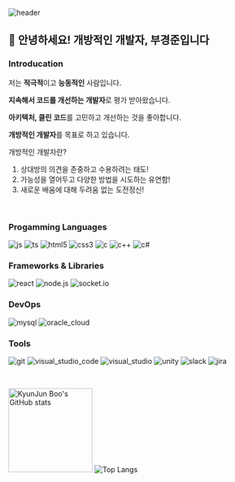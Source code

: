 ![header](https://capsule-render.vercel.app/api?type=slice&color=0:3090C7,100:82CAFF&fontColor=F5F5F5&animation=fadeIn&height=200&section=header&text=KyungJun%20Boo&fontSize=60&rotate=13&fontAlignY=30&fontAlign=70)

## 👋 안녕하세요! 개방적인 개발자, 부경준입니다

### Introducation

저는 **적극적**이고 **능동적인** 사람입니다.

**지속해서 코드를 개선하는 개발자**로 평가 받아왔습니다.

**아키텍처, 클린 코드**를 고민하고 개선하는 것을 좋아합니다.

**개방적인 개발자**를 목표로 하고 있습니다.

개방적인 개발자란?
1. 상대방의 의견을 존중하고 수용하려는 태도!
2. 가능성을 열어두고 다양한 방법을 시도하는 유연함!
3. 새로운 배움에 대해 두려움 없는 도전정신!

</br>

### Progamming Languages

![js](https://img.shields.io/badge/Javascript-F7DF1E?style=flat-square&logo=javascript&logoColor=black)
![ts](https://img.shields.io/badge/Typescript-3178C6?style=flat-square&logo=typescript&logoColor=white)
![html5](https://img.shields.io/badge/html5-E34F26?style=flat-square&logo=html5&logoColor=white)
![css3](https://img.shields.io/badge/css3-1572B6?style=flat-square&logo=css3&logoColor=white)
![c](https://img.shields.io/badge/C-2d72a6?style=flat-square&logo=C&logoColor=white)
![c++](https://img.shields.io/badge/C++-00599C?style=flat-square&logo=C%2B%2B&logoColor=white)
![c#](https://img.shields.io/badge/C%23-239120?style=flat-square&logo=CSharp&logoColor=white)


### Frameworks & Libraries

![react](https://img.shields.io/badge/react-61DAFB?style=flat-square&logo=react&logoColor=black)
![node.js](https://img.shields.io/badge/node.js-339933?style=flat-square&logo=node.js&logoColor=white)
![socket.io](https://img.shields.io/badge/socket.io-010101?style=flat-square&logo=socket.io&logoColor=white)


### DevOps

![mysql](https://img.shields.io/badge/MySQL-4479A1?style=flat-square&logo=mysql&logoColor=white)
![oracle_cloud](https://img.shields.io/badge/Oracle%20Cloud-F80000)

### Tools

![git](https://img.shields.io/badge/Git-F05032?style=flat-square&logo=git&logoColor=white)
![visual_studio_code](https://img.shields.io/badge/VSCode-007ACC?style=flat-square&logo=visual-studio-code&logoColor=white)
![visual_studio](https://img.shields.io/badge/Visual%20Studio-5C2D91?style=flat-square&logo=visual-studio&logoColor=white)
![unity](https://img.shields.io/badge/Unity-FFFFFF?style=flat-square&logo=unity&logoColor=black)
![slack](https://img.shields.io/badge/Slack-4A154B?style=flat-square&logo=slack&logoColor=white)
![jira](https://img.shields.io/badge/Jira-0052CC?style=flat-square&logo=jira&logoColor=white)

</br>

<img height=165px src="https://github-readme-stats.vercel.app/api?username=trevor1107&show_icons=true&theme=dark&card_width=360" alt="KyunJun Boo's GitHub stats"/> ![Top Langs](https://github-readme-stats.vercel.app/api/top-langs/?username=trevor1107&layout=compact&theme=dark&langs_count=6&card_width=310&card_width=360)
